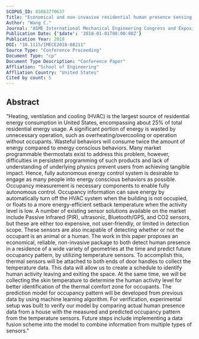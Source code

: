 ```yaml
---
SCOPUS_ID: 85063770637
Title: "Economical and non-invasive residential human presence sensing via temperature measurement"
Author: "Wang C."
Journal: "ASME International Mechanical Engineering Congress and Exposition, Proceedings (IMECE)"
Publication Date: {'$date': '2018-01-01T00:00:00Z'}
Publication Year: 2018
DOI: "10.1115/IMECE2018-88211"
Source Type: "Conference Proceeding"
Document Type: "cp"
Document Type Description: "Conference Paper"
Affliation: "School of Engineering"
Affliation Country: "United States"
Cited by count: 5
---
```


## Abstract
"Heating, ventilation and cooling (HVAC) is the largest source of residential energy consumption in United States, encompassing about 25% of total residential energy usage. A significant portion of energy is wasted by unnecessary operation, such as overheating/overcooling or operation without occupants. Wasteful behaviors will consume twice the amount of energy compared to energy conscious behaviors. Many market programmable thermostats exist to address this problem, however, difficulties in persistent programming of such products and lack of understanding of underlying physics prevent users from achieving tangible impact. Hence, fully autonomous energy control system is desirable to engage as many people into energy conscious behaviors as possible. Occupancy measurement is necessary components to enable fully autonomous control. Occupancy information can save energy by automatically turn off the HVAC system when the building is not occupied, or floats to a more energy-efficient setback temperature when the activity level is low. A number of existing sensor solutions available on the market include Passive Infrared (PIR), ultrasonic, Bluetooth/GPS, and CO2 sensors, but these are either too expensive, not user-friendly, or limited in detection scope. These sensors are also incapable of detecting whether or not the occupant is an animal or a human. The work in this paper proposes an economical, reliable, non-invasive package to both detect human presence in a residence of a wide variety of geometries at the time and predict future occupancy pattern, by utilizing temperature sensors. To accomplish this, thermal sensors will be attached to both ends of door handles to collect the temperature data. This data will allow us to create a schedule to identify human activity leaving and exiting the space. At the same time, we will be collecting the skin temperature to determine the human activity level for better identification of the thermal comfort zone for occupants. The prediction model for occupancy pattern will be developed from previous data by using machine learning algorithm. For verification, experimental setup was built to verify our model by comparing actual human presence data from a house with the measured and predicted occupancy pattern from the temperature sensors. Future steps include implementing a data fusion scheme into the model to combine information from multiple types of sensors."
